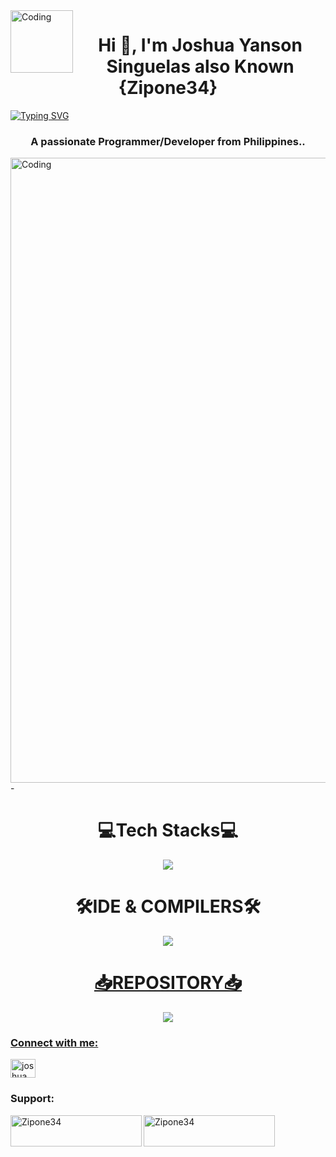 
<img align="left" alt="Coding" width="100" src="https://i.pinimg.com/originals/49/66/2a/49662a3676890bc79ea9732220f26bf7.gif">
<h1 align="center">Hi 👋, I'm Joshua Yanson Singuelas also Known {Zipone34}</h1>
<a href="https://git.io/typing-svg"><img src="https://readme-typing-svg.demolab.com?font=Fira+Code&pause=1000&color=16F70C&random=false&width=435&lines=The+five+boxing+wizards+jump+quickly" alt="Typing SVG" /></a>

<h3 align="center">A passionate Programmer/Developer from Philippines..</h3>
<img align="center" alt="Coding" width="1000" src="https://media.tenor.com/qV9QZcasa-QAAAAd/welcome.gif">
- <h1 align="center">💻Tech Stacks💻</h1>
<p align="center">
  <a href="https://skillicons.dev">
    <img src="https://skillicons.dev/icons?i=js,html,css,java,figma,react,kali,bootstrap" />
  </a>
</p>
<h1 align="center">🛠️IDE & COMPILERS🛠️</h1>
<p align="center">
  <a href="https://skillicons.dev">
    <img src="https://skillicons.dev/icons?i=eclipse,visualstudio,vite,vscode"/>
</p>
<h1 align="center">📥REPOSITORY📥</h1>
<p align="center">
  <a href="https://skillicons.dev">
    <img src="https://skillicons.dev/icons?i=git,github"/>
</p>

<h3 align="left">Connect with me:</h3>
<p align="left">
<a href="https://fb.com/joshua yanson singuelas" target="blank"><img align="center" src="https://raw.githubusercontent.com/rahuldkjain/github-profile-readme-generator/master/src/images/icons/Social/facebook.svg" alt="joshua yanson singuelas" height="30" width="40" /></a>
</p>



<h3 align="left">Support:</h3>
<p><a href="https://www.buymeacoffee.com/Zipone34"> <img align="left" src="https://cdn.buymeacoffee.com/buttons/v2/default-yellow.png" height="50" width="210" alt="Zipone34" /></a><a href="https://ko-fi.com/Zipone34"> <img align="left" src="https://cdn.ko-fi.com/cdn/kofi3.png?v=3" height="50" width="210" alt="Zipone34" /></a></p><br><br>

